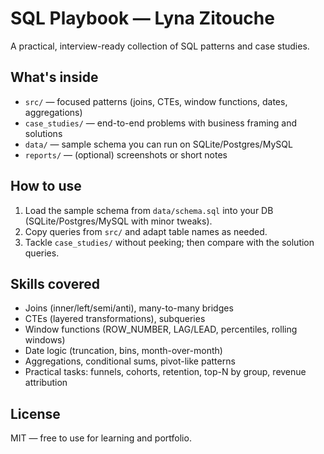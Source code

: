 # SQL Playbook — Lyna Zitouche

A practical, interview-ready collection of SQL patterns and case studies.

## What's inside
- `src/` — focused patterns (joins, CTEs, window functions, dates, aggregations)
- `case_studies/` — end-to-end problems with business framing and solutions
- `data/` — sample schema you can run on SQLite/Postgres/MySQL
- `reports/` — (optional) screenshots or short notes

## How to use
1) Load the sample schema from `data/schema.sql` into your DB (SQLite/Postgres/MySQL with minor tweaks).
2) Copy queries from `src/` and adapt table names as needed.
3) Tackle `case_studies/` without peeking; then compare with the solution queries.

## Skills covered
- Joins (inner/left/semi/anti), many-to-many bridges
- CTEs (layered transformations), subqueries
- Window functions (ROW_NUMBER, LAG/LEAD, percentiles, rolling windows)
- Date logic (truncation, bins, month-over-month)
- Aggregations, conditional sums, pivot-like patterns
- Practical tasks: funnels, cohorts, retention, top-N by group, revenue attribution

## License
MIT — free to use for learning and portfolio.
